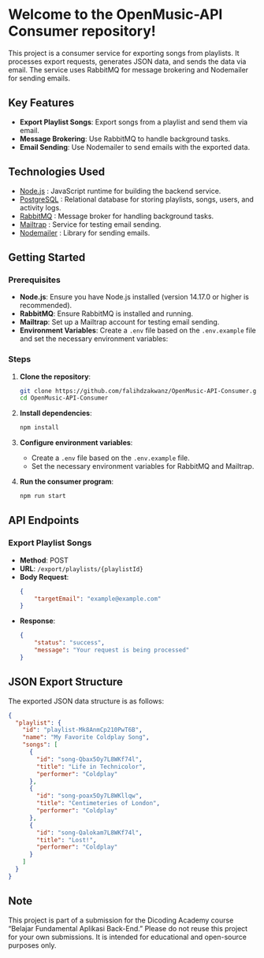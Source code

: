 # Welcome to the OpenMusic-API Consumer repository!
This project is a consumer service for exporting songs from playlists. It processes export requests, generates JSON data, and sends the data via email. The service uses RabbitMQ for message brokering and Nodemailer for sending emails.

## Key Features
- **Export Playlist Songs**: Export songs from a playlist and send them via email.
- **Message Brokering**: Use RabbitMQ to handle background tasks.
- **Email Sending**: Use Nodemailer to send emails with the exported data.

## Technologies Used
* [Node.js](https://nodejs.org/) : JavaScript runtime for building the backend service.
* [PostgreSQL](https://www.postgresql.org/) : Relational database for storing playlists, songs, users, and activity logs.
* [RabbitMQ](https://www.rabbitmq.com/) : Message broker for handling background tasks.
* [Mailtrap](https://mailtrap.io/) : Service for testing email sending.
* [Nodemailer](https://www.npmjs.com/package/nodemailer) : Library for sending emails.

## Getting Started
### Prerequisites
- **Node.js**: Ensure you have Node.js installed (version 14.17.0 or higher is recommended).
- **RabbitMQ**: Ensure RabbitMQ is installed and running.
- **Mailtrap**: Set up a Mailtrap account for testing email sending.
- **Environment Variables**: Create a `.env` file based on the `.env.example` file and set the necessary environment variables:

### Steps
1. **Clone the repository**:
    ```sh
    git clone https://github.com/falihdzakwanz/OpenMusic-API-Consumer.git
    cd OpenMusic-API-Consumer
    ```

2. **Install dependencies**:
    ```sh
    npm install
    ```

3. **Configure environment variables**:
    - Create a `.env` file based on the `.env.example` file.
    - Set the necessary environment variables for RabbitMQ and Mailtrap.

4. **Run the consumer program**:
    ```sh
    npm run start
    ```

## API Endpoints
### Export Playlist Songs
- **Method**: POST
- **URL**: `/export/playlists/{playlistId}`
- **Body Request**:
    ```json
    {
        "targetEmail": "example@example.com"
    }
    ```
- **Response**:
    ```json
    {
        "status": "success",
        "message": "Your request is being processed"
    }
    ```

## JSON Export Structure

The exported JSON data structure is as follows:
```json
{
  "playlist": {
    "id": "playlist-Mk8AnmCp210PwT6B",
    "name": "My Favorite Coldplay Song",
    "songs": [
      {
        "id": "song-Qbax5Oy7L8WKf74l",
        "title": "Life in Technicolor",
        "performer": "Coldplay"
      },
      {
        "id": "song-poax5Oy7L8WKllqw",
        "title": "Centimeteries of London",
        "performer": "Coldplay"
      },
      {
        "id": "song-Qalokam7L8WKf74l",
        "title": "Lost!",
        "performer": "Coldplay"
      }
    ]
  }
}
```

## Note
This project is part of a submission for the Dicoding Academy course “Belajar Fundamental Aplikasi Back-End.” 
Please do not reuse this project for your own submissions. It is intended for educational and open-source purposes only.
